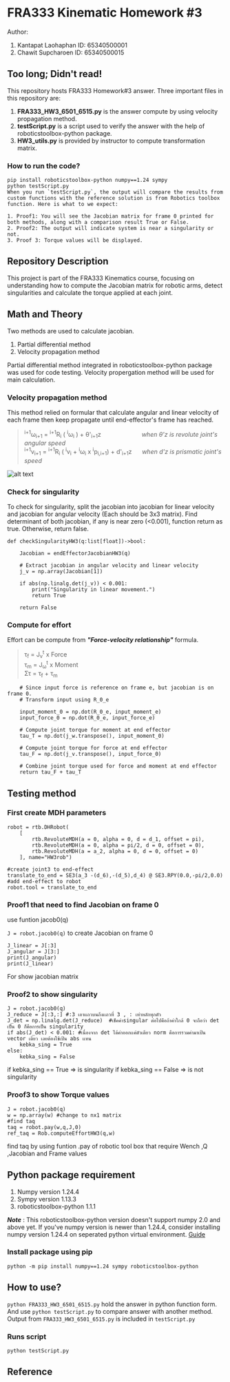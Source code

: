 # FRA333 Kinematic Homework #3
Author:
1. Kantapat Laohaphan ID: 65340500001
2. Chawit Supcharoen ID: 65340500015

## Too long; Didn't read!
This repository hosts FRA333 Homework#3 answer. Three important files in this repository are:

1. **FRA333_HW3_6501_6515.py** is the answer compute by using velocity propagation method.
2. **testScript.py** is a script used to verify the answer with the help of roboticstoolbox-python package.
3. **HW3_utils.py** is provided by instructor to compute transformation matrix.

### How to run the code?
```
pip install roboticstoolbox-python numpy==1.24 sympy
python testScript.py 
When you run `testScript.py`, the output will compare the results from custom functions with the reference solution is from Robotics toolbox function. Here is what to we expect:

1. Proof1: You will see the Jacobian matrix for frame 0 printed for both methods, along with a comparison result True or False.
2. Proof2: The output will indicate system is near a singularity or not.
3. Proof 3: Torque values will be displayed.
```


## Repository Description
This project is part of the FRA333 Kinematics course, focusing on understanding how to compute the Jacobian matrix for robotic arms, detect singularities and calculate the torque applied at each joint.


## Math and Theory
Two methods are used to calculate jacobian.
1. Partial differential method
2. Velocity propagation method

Partial differential method integrated in roboticstoolbox-python package was used for code testing. Velocity propergation method will be used for main calculation.

### Velocity propagation method
This method relied on formular that calculate angular and linear velocity of each frame then keep propagate until end-effector's frame has reached.

> <sup>i+1</sup>ω<sub>i+1</sub> = <sup>i+1</sup>R<sub>i</sub> ( <sup>i</sup>ω<sub>i</sub> ) + θ'<sub>i+1</sub>z &nbsp;&nbsp;&nbsp;&nbsp;&nbsp;&nbsp;&nbsp;&nbsp;&nbsp;&nbsp;&nbsp;&nbsp;&nbsp;&nbsp;&nbsp;&nbsp;&nbsp;&nbsp;&nbsp;&nbsp;&nbsp;&nbsp;&nbsp;*when θ'z is revolute joint's angular speed*\
> <sup>i+1</sup>v<sub>i+1</sub> = <sup>i+1</sup>R<sub>i</sub> ( <sup>i</sup>v<sub>i</sub> + <sup>i</sup>ω<sub>i</sub> x <sup>i</sup>p<sub>i,i+1</sub>) + d'<sub>i+1</sub>z &nbsp;&nbsp;&nbsp;&nbsp;&nbsp;*when d'z is prismatic joint's speed*

![alt text](image.png)

### Check for singularity
To check for singularity, split the jacobian into jacobian for linear velocity and jacobian for angular velocity (Each should be 3x3 matrix). Find determinant of both jacobian, if any is near zero (<0.001), function return as true. Otherwise, return false.

```
def checkSingularityHW3(q:list[float])->bool:

    Jacobian = endEffectorJacobianHW3(q)

    # Extract jacobian in angular velocity and linear velocity
    j_v = np.array(Jacobian[1])
    
    if abs(np.linalg.det(j_v)) < 0.001:
        print("Singularity in linear movement.")
        return True
    
    return False
```

### Compute for effort
Effort can be compute from ***"Force-velocity relationship"*** formula.

> τ<sub>f</sub> = J<sub>v</sub><sup>t</sup> x Force\
> τ<sub>m</sub> = J<sub>ω</sub><sup>t</sup> x Moment\
> Στ = τ<sub>f</sub> +  τ<sub>m</sub>

```
    # Since input force is reference on frame e, but jacobian is on frame 0.
    # Transform input using R_0_e

    input_moment_0 = np.dot(R_0_e, input_moment_e)
    input_force_0 = np.dot(R_0_e, input_force_e)

    # Compute joint torque for moment at end effector
    tau_T = np.dot(j_w.transpose(), input_moment_0)

    # Compute joint torque for force at end effector
    tau_F = np.dot(j_v.transpose(), input_force_0)

    # Combine joint torque used for force and moment at end effector
    return tau_F + tau_T
```

## Testing method
### First create MDH parameters
```
robot = rtb.DHRobot(
    [
        rtb.RevoluteMDH(a = 0, alpha = 0, d = d_1, offset = pi),
        rtb.RevoluteMDH(a = 0, alpha = pi/2, d = 0, offset = 0),
        rtb.RevoluteMDH(a = a_2, alpha = 0, d = 0, offset = 0)
    ], name="HW3rob")

#create joint3 to end-effect
translate_to_end = SE3(a_3 -(d_6),-(d_5),d_4) @ SE3.RPY(0.0,-pi/2,0.0)
#add end-effect to robot
robot.tool = translate_to_end
```
### Proof1 that need to find Jacobian on frame 0
use funtion jacob0(q)

`J = robot.jacob0(q)` to create Jacobian on frame 0

```
J_linear = J[:3]
J_angular = J[3:]
print(J_angular)
print(J_linear)
```
For show jacobian matrix

### Proof2 to show singularity
```
J = robot.jacob0(q) 
J_reduce = J[:3,:] #:3 เอาเเถวบนถึงเเถวที่ 3 , : เท่าหลักทุกตัว
J_det = np.linalg.det(J_reduce)  #เช็คค่าsingular ต่อไปคือถ้าค่าใกล้ 0 จะถือว่า det เป็น 0 ก็คือการเป็น singularity
if abs(J_det) < 0.001: #เนื่องจาก det ได้ค่าออกเเค่ตัวเดียว norm คือการรวมค่ามาเป้น vector เดียว เลยต้องใช้เป้น abs เเทน
    kebka_sing = True
else:
    kebka_sing = False
```
if kebka_sing == True => is singularity
if kebka_sing == False => is not singularity

### Proof3 to show Torque values
```
J = robot.jacob0(q) 
w = np.array(w) #change to nx1 matrix
#find taq
taq = robot.pay(w,q,J,0)
ref_taq = Rob.computeEffortHW3(q,w)
```
find taq by using funtion .pay of robotic tool box that require Wench ,Q ,Jacobian and Frame values


## Python package requirement 
1. Numpy version 1.24.4
2. Sympy version 1.13.3
3. roboticstoolbox-python 1.1.1 

***Note*** : This roboticstoolbox-python version doesn't support numpy 2.0 and above yet. If you've numpy version is newer than 1.24.4, consider installing numpy version 1.24.4 on seperated python virtual environment. [Guide](https://docs.python.org/3/library/venv.html)

### Install package using pip
```
python -m pip install numpy==1.24 sympy roboticstoolbox-python
```



## How to use?

`python FRA333_HW3_6501_6515.py`
hold the answer in python function form.
And use `python testScript.py`
to compare answer with another method.
Output from `FRA333_HW3_6501_6515.py` is included in `testScript.py`

### Runs script
```
python testScript.py
```




## Reference

